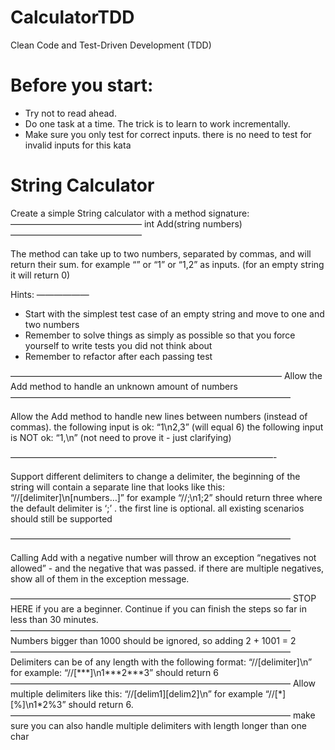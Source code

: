 # CalculatorTDD
Clean Code and Test-Driven Development (TDD)
<h1>Before you start:</h1> 
<ul>
  <li>Try not to read ahead.</li>
  <li>Do one task at a time. The trick is to learn to work incrementally.</li>
  <li>
Make sure you only test for correct inputs. there is no need to test for invalid inputs for this kata</li>
</ul>

<h1>String Calculator</h1>

Create a simple String calculator with a method signature:<br>
———————————————
int Add(string numbers)<br>
———————————————
<p>The method can take up to two numbers, separated by commas, and will return their sum. 
for example “” or “1” or “1,2” as inputs.
(for an empty string it will return 0) </p>
Hints:
——————
<ul>
  <li>Start with the simplest test case of an empty string and move to one and two numbers
</li>
  <li>Remember to solve things as simply as possible so that you force yourself to write tests you did not think about
</li>
  <li>Remember to refactor after each passing test</pre>
</li>
</ul>
———————————————————————————————
Allow the Add method to handle an unknown amount of numbers
————————————————————————————————
<p>Allow the Add method to handle new lines between numbers (instead of commas).
the following input is ok: “1\n2,3” (will equal 6)
the following input is NOT ok: “1,\n” (not need to prove it - just clarifying)</p>
——————————————————————————————-
<p>Support different delimiters
to change a delimiter, the beginning of the string will contain a separate line that looks like this: “//[delimiter]\n[numbers…]” for example “//;\n1;2” should return three where the default delimiter is ‘;’ .
the first line is optional. all existing scenarios should still be supported</p>
————————————————————————————————
<p>Calling Add with a negative number will throw an exception “negatives not allowed” - and the negative that was passed. 
if there are multiple negatives, show all of them in the exception message.</p>
————————————————————————————————
STOP HERE if you are a beginner. Continue if you can finish the steps so far in less than 30 minutes.
————————————————————————————————
Numbers bigger than 1000 should be ignored, so adding 2 + 1001 = 2
————————————————————————————————
Delimiters can be of any length with the following format: “//[delimiter]\n” for example: “//[***]\n1***2***3” should return 6
————————————————————————————————
Allow multiple delimiters like this: “//[delim1][delim2]\n” for example “//[*][%]\n1*2%3” should return 6.
————————————————————————————————
make sure you can also handle multiple delimiters with length longer than one char
